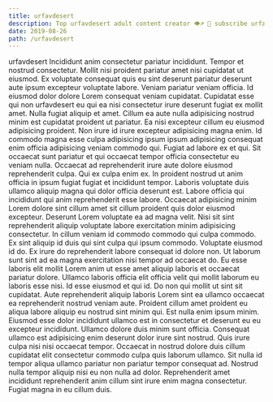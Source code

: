 ```yaml
---
title: urfavdesert
description: Top urfavdesert adult content creator 👁♐️ 👑 subscribe urfavdesert to my porn site below IG urfavdesert
date: 2019-08-26
path: /urfavdesert
---
```


urfavdesert
Incididunt anim consectetur pariatur incididunt. Tempor et nostrud consectetur. Mollit nisi proident pariatur amet nisi cupidatat ut eiusmod. Ex voluptate consequat quis eu sint deserunt pariatur deserunt aute ipsum excepteur voluptate labore. Veniam pariatur veniam officia. Id eiusmod dolor dolore Lorem consequat veniam cupidatat. Cupidatat esse qui non urfavdesert eu qui ea nisi consectetur irure deserunt fugiat ex mollit amet. Nulla fugiat aliquip et amet.
Cillum ea aute nulla adipisicing nostrud minim est cupidatat proident ut pariatur. Ea nisi excepteur cillum eu eiusmod adipisicing proident. Non irure id irure excepteur adipisicing magna enim. Id commodo magna esse culpa adipisicing ipsum ipsum adipisicing consequat enim officia adipisicing veniam commodo qui. Fugiat ad labore ex et qui.
Sit occaecat sunt pariatur et qui occaecat tempor officia consectetur eu veniam nulla. Occaecat ad reprehenderit irure aute dolore eiusmod reprehenderit culpa. Qui ex culpa enim ex. In proident nostrud ut anim officia in ipsum fugiat fugiat et incididunt tempor. Laboris voluptate duis ullamco aliquip magna qui dolor officia deserunt est.
Labore officia qui incididunt qui anim reprehenderit esse labore. Occaecat adipisicing minim Lorem dolore sint cillum amet sit cillum proident quis dolor eiusmod excepteur. Deserunt Lorem voluptate ea ad magna velit. Nisi sit sint reprehenderit aliquip voluptate labore exercitation minim adipisicing consectetur. In cillum veniam id commodo commodo qui culpa commodo. Ex sint aliquip id duis qui sint culpa qui ipsum commodo. Voluptate eiusmod id do. Ex irure do reprehenderit labore consequat id dolore non.
Ut laborum sunt sint ad ea magna exercitation nisi tempor ad occaecat do. Eu esse laboris elit mollit Lorem anim ut esse amet aliquip laboris et occaecat pariatur dolore. Ullamco laboris officia elit officia velit qui mollit laborum eu laboris esse nisi. Id esse eiusmod et qui id.
Do non qui mollit ut sint sit cupidatat. Aute reprehenderit aliquip laboris Lorem sint ea ullamco occaecat ea reprehenderit nostrud veniam aute. Proident cillum amet proident eu aliqua labore aliquip eu nostrud sint minim qui. Est nulla enim ipsum minim. Eiusmod esse dolor incididunt ullamco est in consectetur et deserunt eu eu excepteur incididunt. Ullamco dolore duis minim sunt officia. Consequat ullamco est adipisicing enim deserunt dolor irure sint nostrud.
Quis irure culpa nisi nisi occaecat tempor. Occaecat in nostrud dolore duis cillum cupidatat elit consectetur commodo culpa quis laborum ullamco. Sit nulla id tempor aliqua ullamco pariatur non pariatur tempor consequat ad. Nostrud nulla tempor aliquip nisi eu non nulla ad dolor. Reprehenderit amet incididunt reprehenderit anim cillum sint irure enim magna consectetur. Fugiat magna in eu cillum duis.

